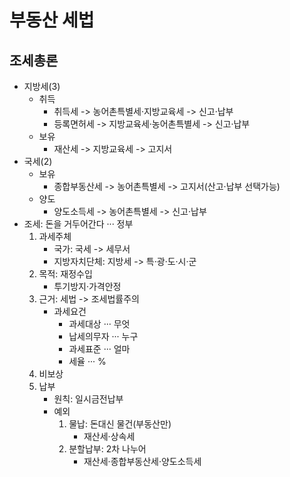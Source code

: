 # 부동산 세법
## 조세총론
- 지방세(3)
    - 취득
        - 취득세 -> 농어촌특별세·지방교육세 -> 신고·납부
        - 등록면허세 -> 지방교육세·농어촌특별세 -> 신고·납부
    - 보유
        - 재산세 -> 지방교육세 -> 고지서
- 국세(2)
    - 보유
        - 종합부동산세 -> 농어촌특별세 -> 고지서(산고·납부 선택가능)
    - 양도
        - 양도소득세 -> 농어촌특별세 -> 신고·납부
- 조세: 돈을 거두어간다 ··· 정부
    1. 과세주체
        - 국가: 국세 -> 세무서
        - 지방자치단체: 지방세 -> 특·광·도·시·군
    2. 목적: 재정수입
        - 투기방지·가격안정
    3. 근거: 세법 -> 조세법률주의
        - 과세요건
            - 과세대상 ··· 무엇
            - 납세의무자 ··· 누구
            - 과세표준 ··· 얼마
            - 세율 ··· %
    4. 비보상
    5. 납부
        - 원칙: 일시금전납부
        - 예외
            1. 물납: 돈대신 물건(부동산만)
                - 재산세·상속세
            2. 분할납부: 2차 나누어
                - 재산세·종합부동산세·양도소득세